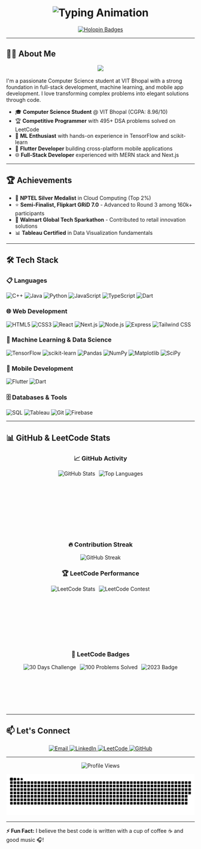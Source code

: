 <h1 align="center">
  <img src="https://readme-typing-svg.demolab.com?font=Fira+Code&weight=600&size=28&duration=3000&pause=500&color=20C20E&center=true&vCenter=true&width=500&lines=%F0%9F%A4%97%20Hey%20World!%20I'm%20Ansh%20Agarwal;%F0%9F%92%BB%20Full-Stack%20%7C%20ML%20%7C%20Flutter;%F0%9F%8E%89%20Turning%20coffee%20into%20code..." alt="Typing Animation" />
</h1>

<p align="center">
  <a href="https://holopin.io/@anshag45">
    <img src="https://holopin.me/anshag45" alt="Holopin Badges" width="650"/>
  </a>
</p>

---

## 👨‍💻 About Me

<p align="center">
  <img src="https://media.giphy.com/media/qgQUggAC3Pfv687qPC/giphy.gif" width="600"/>
</p>

I'm a passionate Computer Science student at VIT Bhopal with a strong foundation in full-stack development, machine learning, and mobile app development. I love transforming complex problems into elegant solutions through code.

- 🎓 **Computer Science Student** @ VIT Bhopal (CGPA: 8.96/10)
- 🏆 **Competitive Programmer** with 495+ DSA problems solved on LeetCode
- 🤖 **ML Enthusiast** with hands-on experience in TensorFlow and scikit-learn
- 📱 **Flutter Developer** building cross-platform mobile applications
- 🌐 **Full-Stack Developer** experienced with MERN stack and Next.js

---

## 🏆 Achievements

- 🥈 **NPTEL Silver Medalist** in Cloud Computing (Top 2%)
- ⭐ **Semi-Finalist, Flipkart GRiD 7.0** - Advanced to Round 3 among 160k+ participants
- 🏅 **Walmart Global Tech Sparkathon** - Contributed to retail innovation solutions
- 📊 **Tableau Certified** in Data Visualization fundamentals

---

## 🛠️ Tech Stack

### 📋 Languages
![C++](https://img.shields.io/badge/C++-00599C?style=for-the-badge&logo=c%2B%2B&logoColor=white)
![Java](https://img.shields.io/badge/Java-ED8B00?style=for-the-badge&logo=openjdk&logoColor=white)
![Python](https://img.shields.io/badge/Python-3776AB?style=for-the-badge&logo=python&logoColor=white)
![JavaScript](https://img.shields.io/badge/JavaScript-F7DF1E?style=for-the-badge&logo=javascript&logoColor=black)
![TypeScript](https://img.shields.io/badge/TypeScript-3178C6?style=for-the-badge&logo=typescript&logoColor=white)
![Dart](https://img.shields.io/badge/Dart-0175C2?style=for-the-badge&logo=dart&logoColor=white)

### 🌐 Web Development
![HTML5](https://img.shields.io/badge/HTML5-E34F26?style=for-the-badge&logo=html5&logoColor=white)
![CSS3](https://img.shields.io/badge/CSS3-1572B6?style=for-the-badge&logo=css3&logoColor=white)
![React](https://img.shields.io/badge/React-61DAFB?style=for-the-badge&logo=react&logoColor=black)
![Next.js](https://img.shields.io/badge/Next.js-000000?style=for-the-badge&logo=next.js&logoColor=white)
![Node.js](https://img.shields.io/badge/Node.js-339933?style=for-the-badge&logo=nodedotjs&logoColor=white)
![Express](https://img.shields.io/badge/Express-000000?style=for-the-badge&logo=express&logoColor=white)
![Tailwind CSS](https://img.shields.io/badge/Tailwind_CSS-06B6D4?style=for-the-badge&logo=tailwind-css&logoColor=white)

### 🤖 Machine Learning & Data Science
![TensorFlow](https://img.shields.io/badge/TensorFlow-FF6F00?style=for-the-badge&logo=tensorflow&logoColor=white)
![scikit-learn](https://img.shields.io/badge/scikit_learn-F7931E?style=for-the-badge&logo=scikit-learn&logoColor=white)
![Pandas](https://img.shields.io/badge/Pandas-150458?style=for-the-badge&logo=pandas&logoColor=white)
![NumPy](https://img.shields.io/badge/NumPy-013243?style=for-the-badge&logo=numpy&logoColor=white)
![Matplotlib](https://img.shields.io/badge/Matplotlib-11557C?style=for-the-badge&logo=python&logoColor=white)
![SciPy](https://img.shields.io/badge/SciPy-8CAAE6?style=for-the-badge&logo=scipy&logoColor=white)

### 📱 Mobile Development
![Flutter](https://img.shields.io/badge/Flutter-02569B?style=for-the-badge&logo=flutter&logoColor=white)
![Dart](https://img.shields.io/badge/Dart-0175C2?style=for-the-badge&logo=dart&logoColor=white)

### 🗄️ Databases & Tools
![SQL](https://img.shields.io/badge/SQL-4479A1?style=for-the-badge&logo=mysql&logoColor=white)
![Tableau](https://img.shields.io/badge/Tableau-E97627?style=for-the-badge&logo=tableau&logoColor=white)
![Git](https://img.shields.io/badge/Git-F05032?style=for-the-badge&logo=git&logoColor=white)
![Firebase](https://img.shields.io/badge/Firebase-FFCA28?style=for-the-badge&logo=firebase&logoColor=black)

---

## 📊 GitHub & LeetCode Stats

<div align="center">

### 📈 GitHub Activity
<div style="display: flex; justify-content: center; gap: 10px; flex-wrap: wrap;">
  <img height="165" src="https://github-readme-stats.vercel.app/api?username=Anshag45&show_icons=true&theme=radical&hide_border=true&include_all_commits=true" alt="GitHub Stats" />
  <img height="165" src="https://github-readme-stats.vercel.app/api/top-langs/?username=Anshag45&layout=compact&theme=radical&hide_border=true" alt="Top Languages" />
</div>

### 🔥 Contribution Streak
<img src="https://github-readme-streak-stats.herokuapp.com/?user=Anshag45&theme=radical&hide_border=true" alt="GitHub Streak" />

### 🏆 LeetCode Performance
<div style="display: flex; justify-content: center; gap: 10px; flex-wrap: wrap;">
  <img height="150" src="https://leetcard.jacoblin.cool/agarwalansh651?theme=dark&font=Roboto" alt="LeetCode Stats" />
  <img height="150" src="https://leetcard.jacoblin.cool/agarwalansh651?theme=dark&font=Roboto&ext=contest" alt="LeetCode Contest" />
</div>

### 🎯 LeetCode Badges
<!-- Update these badge URLs with your actual LeetCode badge image URLs -->
<div style="display: flex; justify-content: center; gap: 10px; flex-wrap: wrap;">
  <img height="120" src="https://leetcode.com/medal/?showImg=0&id=8076229&isLevel=false" alt="30 Days Challenge" />
  <img height="120" src="https://assets.leetcode.com/static_assets/others/100problems_1643129141.png" alt="100 Problems Solved" />
  <img height="120" src="https://assets.leetcode.com/static_assets/others/2023_badge_1643129141.png" alt="2023 Badge" />
</div>

</div>

---

## 📫 Let's Connect

<p align="center">
  <a href="mailto:agarwalansh651@gmail.com">
    <img src="https://img.shields.io/badge/Gmail-D14836?style=for-the-badge&logo=gmail&logoColor=white" alt="Email"/>
  </a>
  <a href="https://www.linkedin.com/in/ansh-agarwal-184356196/">
    <img src="https://img.shields.io/badge/LinkedIn-0077B5?style=for-the-badge&logo=linkedin&logoColor=white" alt="LinkedIn"/>
  </a>
  <a href="https://leetcode.com/u/agarwalansh651/">
    <img src="https://img.shields.io/badge/-LeetCode-FFA116?style=for-the-badge&logo=leetcode&logoColor=black" alt="LeetCode"/>
  </a>
  <a href="https://github.com/Anshag45">
    <img src="https://img.shields.io/badge/GitHub-181717?style=for-the-badge&logo=github&logoColor=white" alt="GitHub"/>
  </a>
</p>

---

<p align="center">
  <img src="https://komarev.com/ghpvc/?username=Anshag45&label=Profile+Views&color=blueviolet&style=flat" alt="Profile Views"/>
</p>

![Snake Animation](https://github.com/Anshag45/Anshag45/blob/output/github-snake-dark.svg)

---

**⚡ Fun Fact:** I believe the best code is written with a cup of coffee ☕ and good music 🎧!
